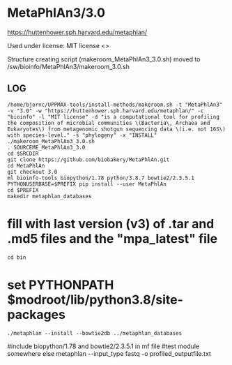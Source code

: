 MetaPhlAn3/3.0
========================

<https://huttenhower.sph.harvard.edu/metaphlan/>

Used under license:
MIT license
<>

Structure creating script (makeroom_MetaPhlAn3_3.0.sh) moved to /sw/bioinfo/MetaPhlAn3/makeroom_3.0.sh

LOG
---

    /home/bjornc/UPPMAX-tools/install-methods/makeroom.sh -t "MetaPhlAn3" -v "3.0" -w "https://huttenhower.sph.harvard.edu/metaphlan/" -c "bioinfo" -l "MIT license" -d "is a computational tool for profiling the composition of microbial communities \(Bacteria\, Archaea and Eukaryotes\) from metagenomic shotgun sequencing data \(i.e. not 16S\) with species-level." -s "phylogeny" -x "INSTALL"
    ./makeroom_MetaPhlAn3_3.0.sh
    . SOURCEME_MetaPhlAn3_3.0
    cd $SRCDIR
    git clone https://github.com/biobakery/MetaPhlAn.git
    cd MetaPhlAn 
    git checkout 3.0
    ml bioinfo-tools biopython/1.78 python/3.8.7 bowtie2/2.3.5.1 
    PYTHONUSERBASE=$PREFIX pip install --user MetaPhlAn
    cd $PREFIX
    makedir metaphlan_databases
# fill with last version (v3) of .tar and .md5 files and the "mpa_latest" file
    cd bin
#    set PYTHONPATH $modroot/lib/python3.8/site-packages
    ./metaphlan --install --bowtie2db ../metaphlan_databases
#include biopython/1.78 and bowtie2/2.3.5.1 in mf file
#test module somewhere else
    metaphlan <fastq file> --input_type fastq -o profiled_outputfile.txt
    
